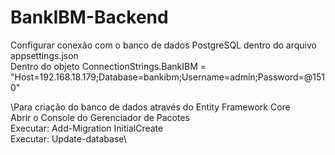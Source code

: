 # BankIBM-Backend

Configurar conexão com o banco de dados PostgreSQL dentro do arquivo appsettings.json\
Dentro do objeto ConnectionStrings.BankIBM = "Host=192.168.18.179;Database=bankibm;Username=admin;Password=@1510"

\Para criação do banco de dados através do Entity Framework Core\
Abrir o Console do Gerenciador de Pacotes\
Executar: Add-Migration InitialCreate\
Executar:  Update-database\
